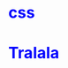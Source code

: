 # css
<!DOCTYPE html>
<html lang="en">
<head>
    <meta charset="UTF-8">
    <meta name="viewport" content="width=device-width, initial-scale=1.0">
    <title>Document</title>
    <style>
        h1 {
            color: blue;
        }
    </style>
</head>
<body>
    <h1>Tralala</h1>
</body>
</html>
